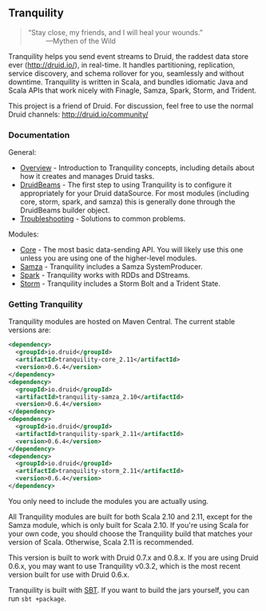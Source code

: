 ## Tranquility

> &#8220;Stay close, my friends, and I will heal your wounds.&#8221;<br />
> &nbsp;&nbsp;&nbsp;&nbsp;&nbsp;&nbsp;&nbsp;&nbsp;&nbsp;&mdash;Mythen of the Wild

Tranquility helps you send event streams to Druid, the raddest data store ever (http://druid.io/), in real-time. It
handles partitioning, replication, service discovery, and schema rollover for you, seamlessly and without downtime.
Tranquility is written in Scala, and bundles idiomatic Java and Scala APIs that work nicely with Finagle, Samza, Spark,
Storm, and Trident.

This project is a friend of Druid. For discussion, feel free to use the normal Druid channels: http://druid.io/community/

### Documentation

General:

- [Overview](docs/overview.md) - Introduction to Tranquility concepts, including details about how it creates and
  manages Druid tasks.
- [DruidBeams](docs/druidbeams.md) - The first step to using Tranquility is to configure it appropriately for your
  Druid dataSource. For most modules (including core, storm, spark, and samza) this is generally done through the
  DruidBeams builder object.
- [Troubleshooting](docs/trouble.md) - Solutions to common problems.

Modules:

- [Core](docs/core.md) - The most basic data-sending API. You will likely use this one unless you are using
  one of the higher-level modules.
- [Samza](docs/samza.md) - Tranquility includes a Samza SystemProducer.
- [Spark](docs/spark.md) - Tranquility works with RDDs and DStreams.
- [Storm](docs/storm.md) - Tranquility includes a Storm Bolt and a Trident State.

### Getting Tranquility

Tranquility modules are hosted on Maven Central. The current stable versions are:

```xml
<dependency>
  <groupId>io.druid</groupId>
  <artifactId>tranquility-core_2.11</artifactId>
  <version>0.6.4</version>
</dependency>
<dependency>
  <groupId>io.druid</groupId>
  <artifactId>tranquility-samza_2.10</artifactId>
  <version>0.6.4</version>
</dependency>
<dependency>
  <groupId>io.druid</groupId>
  <artifactId>tranquility-spark_2.11</artifactId>
  <version>0.6.4</version>
</dependency>
<dependency>
  <groupId>io.druid</groupId>
  <artifactId>tranquility-storm_2.11</artifactId>
  <version>0.6.4</version>
</dependency>
```

You only need to include the modules you are actually using.

All Tranquility modules are built for both Scala 2.10 and 2.11, except for the Samza module, which is only built for
Scala 2.10. If you're using Scala for your own code, you should choose the Tranquility build that matches your version
of Scala. Otherwise, Scala 2.11 is recommended.

This version is built to work with Druid 0.7.x and 0.8.x. If you are using Druid 0.6.x, you may want to use Tranquility
v0.3.2, which is the most recent version built for use with Druid 0.6.x.

Tranquility is built with [SBT](http://www.scala-sbt.org/). If you want to build the jars yourself, you can
run `sbt +package`.
